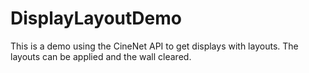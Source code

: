 # DisplayLayoutDemo
This is a demo using the CineNet API to get displays with layouts.  The layouts can be applied and the wall cleared.
